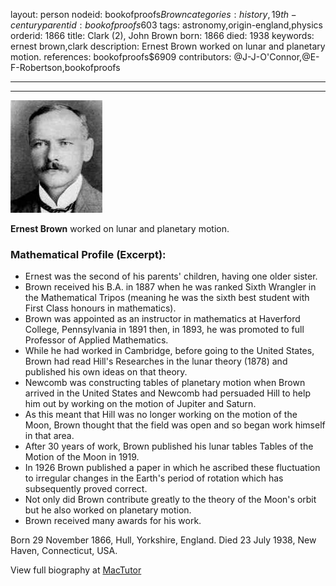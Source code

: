 layout: person
nodeid: bookofproofs$Brown
categories: history,19th-century
parentid: bookofproofs$603
tags: astronomy,origin-england,physics
orderid: 1866
title: Clark (2), John Brown
born: 1866
died: 1938
keywords: ernest brown,clark
description: Ernest Brown worked on lunar and planetary motion.
references: bookofproofs$6909
contributors: @J-J-O'Connor,@E-F-Robertson,bookofproofs

---



---

![Brown.jpg](https://github.com/bookofproofs/bookofproofs.github.io/blob/main/_sources/_assets/images/portraits/Brown.jpg?raw=true)

**Ernest Brown** worked on lunar and planetary motion.

### Mathematical Profile (Excerpt):
* Ernest was the second of his parents' children, having one older sister.
* Brown received his B.A. in 1887 when he was ranked Sixth Wrangler in the Mathematical Tripos (meaning he was the sixth best student with First Class honours in mathematics).
* Brown was appointed as an instructor in mathematics at Haverford College, Pennsylvania in 1891 then, in 1893, he was promoted to full Professor of Applied Mathematics.
* While he had worked in Cambridge, before going to the United States, Brown had read Hill's Researches in the lunar theory (1878) and published his own ideas on that theory.
* Newcomb was constructing tables of planetary motion when Brown arrived in the United States and Newcomb had persuaded Hill to help him out by working on the motion of Jupiter and Saturn.
* As this meant that Hill was no longer working on the motion of the Moon, Brown thought that the field was open and so began work himself in that area.
* After 30 years of work, Brown published his lunar tables Tables of the Motion of the Moon in 1919.
* In 1926 Brown published a paper in which he ascribed these fluctuation to irregular changes in the Earth's period of rotation which has subsequently proved correct.
* Not only did Brown contribute greatly to the theory of the Moon's orbit but he also worked on planetary motion.
* Brown received many awards for his work.

Born 29 November 1866, Hull, Yorkshire, England. Died 23 July 1938, New Haven, Connecticut, USA.

View full biography at [MacTutor](https://mathshistory.st-andrews.ac.uk/Biographies/Brown/)
